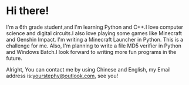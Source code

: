 # Hi there!
I'm a 6th grade student,and I'm learning Python and C++.I love computer science and digital circuits.I also love playing some games like Minecraft and Genshin Impact.
I'm writing a Minecraft Launcher in Python. This is a challenge for me. Also, I'm planning to write a file MD5 verifier in Python and Windows Batch.I look forward to writing more fun programs in the future.

Alright, You can contact me by using Chinese and English, my Email address is:yourstephy@outlook.com, see you!
